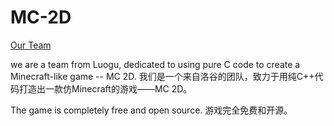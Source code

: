 # MC-2D  
[Our Team](https://www.luogu.com.cn/team/98501) 

we are a team from Luogu, dedicated to using pure C code to create a Minecraft-like game -- MC 2D.
我们是一个来自洛谷的团队，致力于用纯C++代码打造出一款仿Minecraft的游戏——MC 2D。

The game is completely free and open source.
游戏完全免费和开源。
